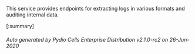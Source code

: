 






This service provides endpoints for extracting logs in various formats and auditing internal data.

[:summary]

###### Auto generated by Pydio Cells Enterprise Distribution v2.1.0-rc2 on 26-Jun-2020
